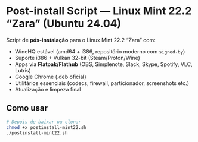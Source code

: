 # Post-install Script — Linux Mint 22.2 “Zara” (Ubuntu 24.04)

Script de **pós-instalação** para o Linux Mint 22.2 “Zara” com:
- WineHQ estável (amd64 + i386, repositório moderno com `signed-by`)
- Suporte i386 + Vulkan 32-bit (Steam/Proton/Wine)
- Apps via **Flatpak/Flathub** (OBS, Simplenote, Slack, Skype, Spotify, VLC, Lutris)
- Google Chrome (.deb oficial)
- Utilitários essenciais (codecs, firewall, particionador, screenshots etc.)
- Atualização e limpeza final

## Como usar
```bash
# Depois de baixar ou clonar
chmod +x postinstall-mint22.sh
./postinstall-mint22.sh
